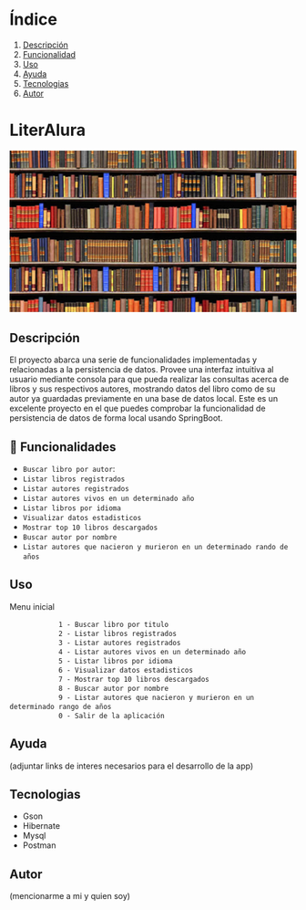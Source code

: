 # Índice 
1. [Descripción](#descripción)
2. [Funcionalidad](#funcionalidad)
3. [Uso](#uso)
4. [Ayuda](#ayuda)
5. [Tecnologias](#tecnologias)
6. [Autor](#autor)
   
<h1>LiterAlura</h1>

![Imagen](src/main/java/com/literalura/literalura/libroPortada.jpg)

## Descripción
El proyecto abarca una serie de funcionalidades implementadas y relacionadas a la persistencia de datos. Provee una interfaz intuitiva al usuario mediante consola para que pueda realizar las consultas acerca de libros y sus respectivos autores, mostrando datos del libro como de su autor ya guardadas previamente en una base de datos local. Este es un excelente proyecto en el que puedes comprobar la funcionalidad de persistencia de datos de forma local usando SpringBoot.

## 🔨 Funcionalidades
- `Buscar libro por autor`:
- `Listar libros registrados`
- `Listar autores registrados`
- `Listar autores vivos en un determinado año`
- `Listar libros por idioma`
- `Visualizar datos estadisticos`
- `Mostrar top 10 libros descargados`
- `Buscar autor por nombre`
- `Listar autores que nacieron y murieron en un determinado rando de años`

## Uso

Menu inicial

                1 - Buscar libro por titulo
                2 - Listar libros registrados
                3 - Listar autores registrados
                4 - Listar autores vivos en un determinado año
                5 - Listar libros por idioma
                6 - Visualizar datos estadisticos
                7 - Mostrar top 10 libros descargados
                8 - Buscar autor por nombre
                9 - Listar autores que nacieron y murieron en un determinado rango de años
                0 - Salir de la aplicación


## Ayuda
(adjuntar links de interes necesarios para el desarrollo de la app)



## Tecnologias
- Gson
- Hibernate 
- Mysql 
- Postman 

## Autor
(mencionarme a mi y quien soy)




